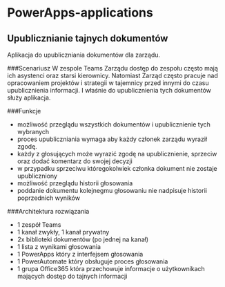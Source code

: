 # PowerApps-applications

## Upublicznianie tajnych dokumentów
Aplikacja do upubliczniania dokumentów dla zarządu.

###Scenariusz
W zespole Teams Zarządu dostęp do zespołu często mają ich asystenci oraz starsi kierownicy. 
Natomiast Zarząd często pracuje nad opracowaniem projektów i strategii w tajemnicy przed innymi do czasu upublicznienia informacji. 
I właśnie do upublicznienia tych dokumentów służy aplikacja.

###Funkcje
- możliwość przeglądu wszystkich dokumentów i upublicznienie tych wybranych
- proces upubliczniania wymaga aby każdy członek zarządu wyraził zgodę. 
- każdy z głosujących może wyrazić zgodę na upublicznienie, sprzeciw oraz dodać komentarz do swojej decyzji
- w przypadku sprzeciwu któregokolwiek członka dokument nie zostaje upubliczniony
- możliwość przeglądu historii głosowania
- poddanie dokumentu kolejnegmu głosowaniu nie nadpisuje historii poprzednich wyników

###Architektura rozwiązania
- 1 zespół Teams
- 1 kanał zwykły, 1 kanał prywatny
- 2x biblioteki dokumentów (po jednej na kanał)
- 1 lista z wynikami głosowania
- 1 PowerApps który z interfejsem głosowania
- 1 PowerAutomate który obsługuje proces głosowania
- 1 grupa Office365 która przechowuje informacje o użytkownikach mających dostęp do tajnych informacji
